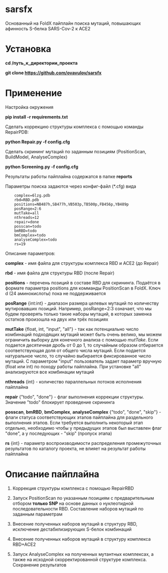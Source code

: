 # sarsfx
Основанный на FoldX пайплайн поиска мутаций, повышающих афинность S-белка SARS-Cov-2 к ACE2 

# Установка
__cd /путь_к_директории_проекта__

__git clone https://github.com/ovavulov/sarsfx__

# Применение
Настройка окружения

__pip install -r requirements.txt__

Cделать коррекцию структуры комплекса с помощью команды RepairPDB:

__python Repair.py -f config.cfg__

Сделать скрининг мутаций по заданным позициям (PositionScan, BuildModel, AnalyseComplex)

__python Screening.py -f config.cfg__

Результаты работы пайплайна содержатся в папке __reports__

Параметры поиска задаются через конфиг-файл (\*.cfg) вида

        complex=6lzg.pdb
        rbd=RBD.pdb
        positions=NB487h,SB477h,VB503p,TB500p,FB456p,YB489p
        posRange=2:6
        mutTake=all
        nthreads=12
        repair=done
        posscan=todo
        bmRBD=todo
        bmComplex=todo
        analyseComplex=todo
        rs=19

Описание параметров:

__complex__ - имя файла для структуры комплекса RBD и ACE2 (до Repair)

__rbd__ - имя файла для структуры RBD (после Repair)

__positions__ - перечень позиций в составе RBD для скрининга. Подаётся в формате параметра positions для комманды PositionScan в FoldX. Ключ d (24 аминокислоты) пока не поддерживается

__posRange__ {int:int} - диапазон размера целевых мутаций по количеству мутировавших позиций. Например, posRange=2:3 означает, что мы будем проверять только такие наборы мутаций, в которых заменка остатков произошла на двух или трёх позициях

__mutTake__ {float, int, "input", "all"} - так как потенциально число комбинаций подходящих мутаций может быть очень велико, мы можем ограничить выборку для конечного анализа с помощью _mutTake_. Если подается десятичная дробь от 0 до 1, то случайным образом отбирается соответствующая доля от общего числа мутаций. Если подается натуральное число, то случайно выбирается фиксированное число мутаций. С параметром "input" пользователь задает параметр вручную (float или int) по походу работы пайплайна. При установке "all" анализируются все комбинации мутаций

__nthreads__ {int} - количество параллельных потоков исполнения пайплайна

__repair__ {"todo", "done"} - флаг выполнения коррекции структуры. Значение "todo" блокирует проведение скрининга

__posscan__, __bmRBD__, __bmComplex__, __analyseComplex__ {"todo", "done", "skip"} - флаги статуса соответствующих этапов пайплайна для раздельного выполнения этапов. Если требуется выполнить некоторый этап отдельно, необходимо чтобы у предыдущих этапов был выставлен флаг "done", а у последующих - "skip" (пропуск этапа)

__rs__ {int} - параметр воспроизводимости распределения промежуточных результатов по каталогу проекта, не влияет на результат работы пайплайна
 

# Описание пайплайна

1. Коррекция структуры комплекса с помощью RepairRBD

2. Запуск PositionScan по указанным позициям с предварительным отбором __только SNP__ на основе данных о нуклеотидной последовательности RBD. Составление наборов мутаций по заданным параметрам

3. Внесение полученных наборов мутаций в структуру RBD, исключение дестабилизирующих S-белок комбинаций

4. Внесение полученных наборов мутаций в структуру комплекса RBD+ACE2

5. Запуск AnalyseComplex на полученных мутантных комплексах, а также на исходной скорректированной структуре комплекса. Сохранение результатов

